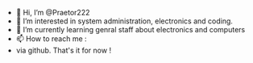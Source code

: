 - 👋 Hi, I’m @Praetor222
- 👀 I’m interested in system administration, electronics and coding.
- 🌱 I’m currently learning genral staff about electronics and computers
- 📫 How to reach me :
-   via github. That's it for now !

<!---
Praetor222/Praetor222 is a ✨ special ✨ repository because its `README.md` (this file) appears on your GitHub profile.
You can click the Preview link to take a look at your changes.
--->

